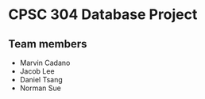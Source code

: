 # CPSC 304 Database Project

## Team members

- Marvin Cadano
- Jacob Lee
- Daniel Tsang
- Norman Sue
